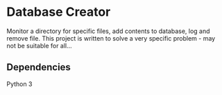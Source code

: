 # Database Creator
Monitor a directory for specific files, add contents to database, log and remove file.  This project is written to solve a very specific problem - may not be suitable for all...

## Dependencies
Python 3
